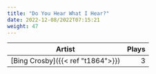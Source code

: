 ```yaml
---
title: "Do You Hear What I Hear?"
date: 2022-12-08/2022T07:15:21
weight: 47
---
```




 Artist | Plays 
----- | -----:
[Bing Crosby]({{< ref "t1864">}}) | 3
